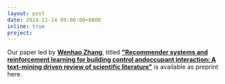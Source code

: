 ```yaml
---
layout: post
date: 2024-11-14 09:00:00+0800
inline: true
project:
---
```


Our paper led by [**Wenhao Zhang**](https://scholar.google.com/citations?user=11jU6YIAAAAJ&hl=zh-CN), titled [**"Recommender systems and reinforcement learning for building control andoccupant interaction: A text-mining driven review of scientific literature"**](https://arxiv.org/abs/2411.08734) is available as preprint here.

